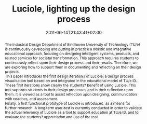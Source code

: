 ---
members: ["PLevy"]
slug: luciole-lighting-up-the-design-process
title: "Luciole, lighting up the design process"
layout: publi
searchFilter: Publication
searchWeight: 8
publitype: inproceedings
subsection: conference
perceiving-the-invisible: true
institution:
    heig: 1
    logo: TUe
    short: 'TU/e'
    name: "Eindhoven University of Technology"
    web: "https://www.tue.nl/en/"
    colo: "#c72125"
chaire: false
date: 2011-06-14T21:43:41+02:00
citation:
    authors:
        1: ["Levy", "Pierre", "P."]
        2: ["Wijnen", "Josje", "J."]
        3: ["Hummels", "Caroline", "C.C.M."]
        4: ["Vinke", "A.", "A.A."]
    year: 2011
    title: "Luciole, lighting up the design process"
    proceedings: "the Proceedings of 9th ACM SIGCHI Italian Chapter International Conference on Computer-Human Interaction Facing Complexity - CHItaly"
    editors:
        1: ["Marti", "Patricia", "P."]
        2: ["Soro", "A.", "A."]
        3: ["Gamberini", "L.", "L."]
        4: ["Bagnara", "S.", "S."]
    firstpage: "103"
    lastpage: "107"
    publisher: ["ACM", "Alghero, Italy"]
    doi: "10.1145/2037296.2037323"
reference: "Lévy, P., Wijnen, J., Hummels, C.C.M., & Vinke, A.A. (2011). Luciole, lighting up the design process. In P., Marti, A., Soro, L., Gamberini, & S., Bagnara (Eds.), the Proceedings of 9th ACM SIGCHI Italian Chapter International Conference on Computer-Human Interaction Facing Complexity - CHItaly (pp 103). Alghero, Italy: ACM. http://dx.doi.org/10.1145/2037296.2037323"
abstract: "The Industrial Design Department of Eindhoven University of Technology (TU/e) is continuously developing and putting in practice a holistic and integrative educational approach, focusing on designing intelligent systems, products, and related services for societal transformation. This approach requires students to continuously reflect upon their design process and their results. Therefore, we are exploring how to support them in documenting and reflecting on their design projects.<br/>
This paper introduces the first design iterations of Luciole, a design process visualisation tool based on and integrated in the educational model of TU/e.ID. These first iterations show clearly the students? benefit of using Luciole. This tool supports students in their design processes and in their reflection upon them. It is viewed as a tool to assist reflection upon designing, communication with coaches, and assessment.<br/>
Finally, a first functional prototype of Luciole is introduced, as a means for further research. A long term user-test is currently conducted in order to validate the actual relevancy of Luciole as a tool to support education at TU/e.ID, and to evaluate the students? appreciation and use of the tool."
link:
    1: ["paper", "paper", "https://1drv.ms/b/s!AnQx_v88q65Qv4Rueyse4XRbopVMvQ?e=7J5q1M"]
    5: ["article", "paper", "https://dl.acm.org/doi/10.1145/2037296.2037323"]
---